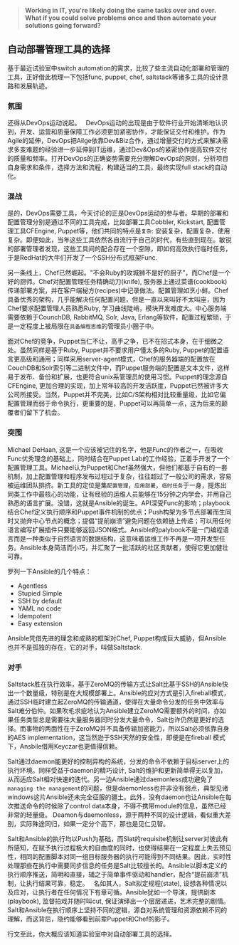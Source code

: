  > **Working in IT, you're likely doing the same tasks over and over. What if you could solve problems once and then automate your solutions going forward?**

## 自动部署管理工具的选择
基于最近试验室中switch automation的需求，比较了些主流自动化部署和管理的工具，正好借此梳理一下包括func, puppet, chef, saltstack等诸多工具的设计思路和发展轨迹。

### 氛围
还得从DevOps运动说起。  
DevOps运动的出现是由于软件行业开始清晰地认识到，开发、运营和质量保障工作必须更加紧密协作，才能保证交付和维护。作为Agile的延伸，DevOps把Ailge依靠Dev&Biz合作，通过增量交付的方式来解决需求多变难题的经验进一步延伸到IT运维，通过Dev&Ops的紧密协作提高软件交付的质量和频率。打开DevOps的正确姿势需要充分理解DevOps的原则，分析项目自身需求和条件，选择方法和流程，构建适当的工具，最终实现full stack的自动化。

### 混战
是的，DevOps需要工具，今天讨论的正是DevOps运动的参与者。早期的部署和配置管理分别是通过不同的工具完成，比如部署工具Cobbler, Kickstart, 配置管理工具CFEngine, Puppet等，他们共同的特点是`复杂`: 安装复杂，配置复杂，使用复杂。即便如此，当年这些工具依然各自流行于自己的时代，有些直到现在。敏锐的部署管理者发现，这些工具间的配合存在一个空隙，即如何高效执行临时任务，于是RedHat的大牛们开发了一个SSH分布式框架Func.

另一条线上，Chef已然崛起。"不会Ruby的攻城狮不是好的厨子”，而Chef是一个好的厨师。Chef对配置管理任务精确动刀(knife), 服务器上通过菜谱(cookbook)传递部署方案，并在客户端秘方(recipes)中记录做法。配置管理如烹小鲜。Chef具备优秀的架构，几乎能解决任何配置问题，但是一直以来叫好不太叫座，因为Chef要求配置管理人员熟悉Ruby, 学习曲线陡峭，模块开发难度大。中心服务端需要依赖于CounchDB, RabbitMQ, Solr, Java, Erlang等软件，配置过程繁琐，于是一定程度上被局限在`具备编程思维`的管理员小圈子中。

面对Chef的竞争，Puppet当仁不让，高手之争，已不在招式本身，在于细微之处。虽然同样是基于Ruby, Puppet并不要求用户懂太多的Ruby, Puppet的配置语言更高级和通用；同样采用server-agent模式，Chef的服务器端的配置放在CouchDB和Solr索引等二进制文件中，而Puppet服务端的配置是文本文件，这样易于发布、备份和扩展，也更符合unix系管理员的使用习惯。Puppet的理念源自CFEngine, 更加合理的实现，加上常年较高的开发活跃度，Puppet已然被许多大公司所接受。当然，Puppet并不完美，比如C/S架构相对比较重量级，比如它偏配置管理而弱于命令执行，更重要的是，Puppet可以再简单一点，这为后来的颠覆者们留下了机会。

### 突围
Michael DeHaan, 这是一个应该被记住的名字，他是Func的作者之一，在吸收Func优秀理念的基础上，同时结合在Puppet Lab的工作经验，正着手开发了一个配置管理工具。Michael认为Puppet和Chef虽然强大，但他们都基于自有的一套机制，加上配置管理和程序发布过程过于复杂，往往超过了一般公司的需求，容易被运维团队排挤。新工具的定位是集`配置管理`，`应用部署`，`临时任务`于一身，提炼出同类工作中最核心的功能，让有经验的运维人员能够在15分钟之内学会，并用自己熟悉的语言扩展。没错，这就是Ansible的诞生。API深受Func的影响；playbook结合Chef定义执行顺序和Puppet事件机制的优点；Push构架为多节点部署而生同时又抛弃中心节点的概念；提倡“提前崩溃”避免问题在依赖链上传递；可以用任何语言编写扩展插件只要能够返回JSON格式。Ansible的palybook不是一门编程语言而是一种类似于自然语言的数据结构，这意味着运维工作不再是一项开发型任务。Ansible本身简洁而小巧，并汇聚了一批活跃的社区贡献者，使得它更加健壮可靠。

罗列一下Ansible的几个特点：
* Agentless
* Stupied Simple
* SSH by default
* YAML no code
* Idempotent
* Easy extension

Ansible凭借先进的理念和成熟的框架对Chef, Puppet构成巨大威胁，但Ansible也并不是孤独的存在，它的对手，叫做Saltstack.

### 对手
Saltstack胜在执行效率，基于ZeroMQ的传输方式让Salt比基于SSH的Ansible快出一个数量级，特别是在大规模部署上。Ansible的应对方式是引入fireball模式，通过SSH临时建立起ZeroMQ的传输通道，使得在大量命令分发的任务中效率与Salt难分伯仲。如果吹毛求疵地认为Ansible建立ZeroMQ需要额外的时间，亦如果任务类型总是需要往大量服务器同时分发大量命令，Salt也许仍然是更好的选择。而事物的两面性在于ZeroMQ并不具备传输加密能力，所以Salt必须依靠自身的AES implementation，这当然逊于SSH天然的安全性，即便是在fireball 模式下，Ansbile借用Keyczar也更值得信赖。

Salt通过daemon能更好的控制异构的系统，分发的命令不依赖于目标server上的执行环境。同样受益于daemon的精巧设计, Salt的维护和更新简单得无以复加，从而适应Salt相对快速的迭代。另一边Ansible通过daemonless成功避免了`managing the management`的问题，但是daemonless也并非没有弱点，典型见诸windows这片Ansible还未完全征服的疆土。此外，没有daemon也让Ansible在每次推送命令的时候除了control data本身，不得不携带module的信息，虽然已经非常的轻量级。  Deamon与daemonless，源于两种不同的设计逻辑，看似重大差别，实际殊途同归，如果一定分个高下，那也是见仁见智。

Salt和Ansible的执行均以Push为基础，而Slat的requisite机制让server对彼此有所感知，在赋予执行过程极大的自由度的同时，也使得结果在一定程度上失去预见性，相同的配置脚本对同一组目标服务器的执行可能得到不同结果。因此，实时性处理那些在执行中需要同步信息的任务是Salt比较擅长的。Ansible以脚本定义的执行顺序推送，简明和直接，辅之于简单事件驱动和handler，配合“提前崩溃”机制，让执行结果可靠，稳定。  
名如其人，Salt拟定规程(state), 设想各种情况以及应对，让执行者在任何情况下有章可循。Ansible犹如一个导演，提供剧本(playbook), 监督拍戏并随时叫cut, 保证演绎出一个层层递进，艺术完整的剧情。Salt和Ansible在执行顺序上坚持不同的逻辑，源自对系统管理和资源依赖不同的理解，而这背后，隐约能够看到前辈Puppet和Chef的影子。

行文至此，你大概应该知道实验室中对自动部署工具的选择。
